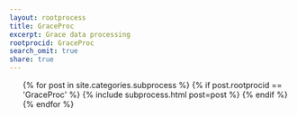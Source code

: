 ```yaml
---
layout: rootprocess
title: GraceProc
excerpt: Grace data processing
rootprocid: GraceProc
search_omit: true
share: true
---
```


<ul class='post-list'>
{% for post in site.categories.subprocess %}
  {% if post.rootprocid == 'GraceProc' %}
    {% include subprocess.html post=post %}
  {% endif %}
{% endfor %}
</ul>
